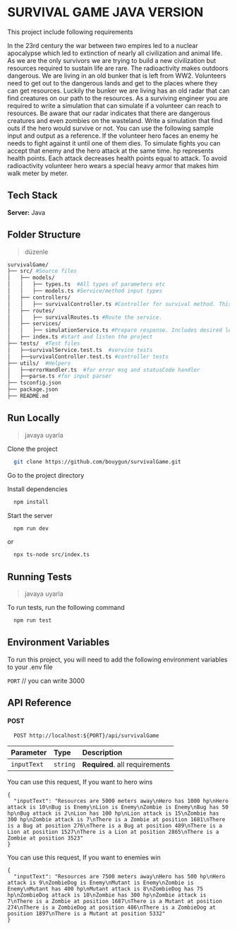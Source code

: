 # SURVIVAL GAME JAVA VERSION

This project include following requirements

In the 23rd century the war between two empires led to a nuclear apocalypse which led to extinction of nearly all civilization and animal life. As we are the only survivors we are trying to build a new civilization but resources required to sustain life are rare. The radioactivity makes outdoors dangerous. We are living in an old bunker that is left from WW2. Volunteers need to get out to the dangerous lands and get to the places where they can get resources. Luckily the bunker we are living has an old radar that can find creatures on our path to the resources. As a surviving engineer you are required to write a simulation that can simulate if a volunteer can reach to resources. Be aware that our radar indicates that there are dangerous creatures and even zombies on the wasteland.
Write a simulation that find outs if the hero would survive or not. You can use the following sample input and output as a reference. If the volunteer hero faces an enemy he needs to fight against it until one of them dies. To simulate fights you can accept that enemy and the hero attack at the same time. hp represents health points. Each attack decreases health points equal to attack. To avoid radioactivity volunteer hero wears a special heavy armor that makes him walk meter by meter.

## Tech Stack

**Server:** Java

## Folder Structure
> düzenle

```bash
survivalGame/
├── src/ #Source files
│   ├── models/
│   │   ├── types.ts  #All types of parameters etc
│   │   ├── models.ts #Service/method input types
│   ├── controllers/
│   │   ├── survivalController.ts #Controller for survival method. This is the main method. Includes validations etc
│   ├── routes/
│   │   ├── survivalRoutes.ts #Route the service. 
│   ├── services/
│   │   ├── simulationService.ts #Prepare response. Includes desired logic
│   ├── index.ts #start and listen the project
├── tests/  #Test files
│   ├──survivalService.test.ts  #service tests
│   ├──survivalController.test.ts #controller tests
├── utils/  #Helpers
│   ├──errorHandler.ts  #for error msg and statusCode handler
│   ├──parse.ts #for input parser
├── tsconfig.json
├── package.json
├── README.md
```

## Run Locally
> javaya uyarla

Clone the project

```bash
  git clone https://github.com/bouygun/survivalGame.git
```

Go to the project directory

Install dependencies


```bash
  npm install
```

Start the server

```bash
  npm run dev
```

or

```bash
  npx ts-node src/index.ts
```


## Running Tests

> javaya uyarla


To run tests, run the following command

```bash
  npm run test
```


## Environment Variables

To run this project, you will need to add the following environment variables to your .env file

`PORT` // you can write 3000

## API Reference

#### POST

```http
  POST http://localhost:${PORT}/api/survivalGame
```

| Parameter | Type     | Description                       |
| :-------- | :------- | :-------------------------------- |
| `inputText`      | `string` | **Required**. all requirements |


You can use this request, If you want to hero wins
```
{
  "inputText": "Resources are 5000 meters away\nHero has 1000 hp\nHero attack is 10\nBug is Enemy\nLion is Enemy\nZombie is Enemy\nBug has 50 hp\nBug attack is 2\nLion has 100 hp\nLion attack is 15\nZombie has 300 hp\nZombie attack is 7\nThere is a Zombie at position 1681\nThere is a Bug at position 276\nThere is a Bug at position 489\nThere is a Lion at position 1527\nThere is a Lion at position 2865\nThere is a Zombie at position 3523"
}
```

You can use this request, If you want to enemies win
```
{
  "inputText": "Resources are 7500 meters away\nHero has 500 hp\nHero attack is 9\nZombieDog is Enemy\nMutant is Enemy\nZombie is Enemy\nMutant has 400 hp\nMutant attack is 8\nZombieDog has 75 hp\nZombieDog attack is 10\nZombie has 300 hp\nZombie attack is 7\nThere is a Zombie at position 1687\nThere is a Mutant at position 274\nThere is a ZombieDog at position 486\nThere is a ZombieDog at position 1897\nThere is a Mutant at position 5332"
}
```
